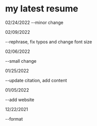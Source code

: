 # my latest resume

02/24/2022
--minor change

02/09/2022

--rephrase, fix typos and change font size

02/06/2022

--small change

01/25/2022

--update citation, add content

01/05/2022

--add website

12/22/2021

--format


